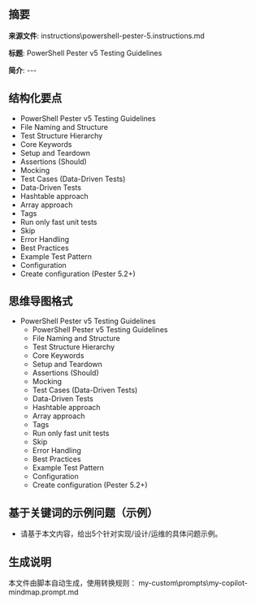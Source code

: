 ## 摘要

**来源文件**: instructions\powershell-pester-5.instructions.md

**标题**: PowerShell Pester v5 Testing Guidelines

**简介**: ---

## 结构化要点

- PowerShell Pester v5 Testing Guidelines
- File Naming and Structure
- Test Structure Hierarchy
- Core Keywords
- Setup and Teardown
- Assertions (Should)
- Mocking
- Test Cases (Data-Driven Tests)
- Data-Driven Tests
- Hashtable approach
- Array approach
- Tags
- Run only fast unit tests
- Skip
- Error Handling
- Best Practices
- Example Test Pattern
- Configuration
- Create configuration (Pester 5.2+)

## 思维导图格式

- PowerShell Pester v5 Testing Guidelines
  - PowerShell Pester v5 Testing Guidelines
  - File Naming and Structure
  - Test Structure Hierarchy
  - Core Keywords
  - Setup and Teardown
  - Assertions (Should)
  - Mocking
  - Test Cases (Data-Driven Tests)
  - Data-Driven Tests
  - Hashtable approach
  - Array approach
  - Tags
  - Run only fast unit tests
  - Skip
  - Error Handling
  - Best Practices
  - Example Test Pattern
  - Configuration
  - Create configuration (Pester 5.2+)

## 基于关键词的示例问题（示例）

- 请基于本文内容，给出5个针对实现/设计/运维的具体问题示例。

## 生成说明

本文件由脚本自动生成，使用转换规则： my-custom\prompts\my-copilot-mindmap.prompt.md
